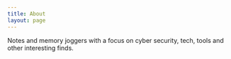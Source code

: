 ```yaml
---
title: About
layout: page
---
```


Notes and memory joggers with a focus on cyber security, tech, tools and other interesting finds.
